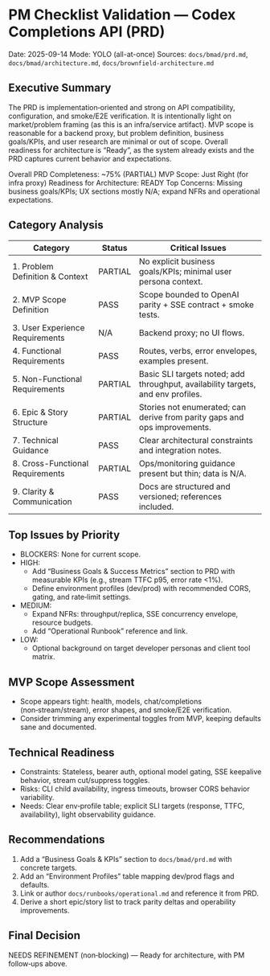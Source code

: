 # PM Checklist Validation — Codex Completions API (PRD)

Date: 2025-09-14
Mode: YOLO (all-at-once)
Sources: `docs/bmad/prd.md`, `docs/bmad/architecture.md`, `docs/brownfield-architecture.md`

## Executive Summary

The PRD is implementation‑oriented and strong on API compatibility, configuration, and smoke/E2E verification. It is intentionally light on market/problem framing (as this is an infra/service artifact). MVP scope is reasonable for a backend proxy, but problem definition, business goals/KPIs, and user research are minimal or out of scope. Overall readiness for architecture is “Ready”, as the system already exists and the PRD captures current behavior and expectations.

Overall PRD Completeness: ~75% (PARTIAL)
MVP Scope: Just Right (for infra proxy)
Readiness for Architecture: READY
Top Concerns: Missing business goals/KPIs; UX sections mostly N/A; expand NFRs and operational expectations.

## Category Analysis

| Category                         | Status  | Critical Issues |
| -------------------------------- | ------- | --------------- |
| 1. Problem Definition & Context  | PARTIAL | No explicit business goals/KPIs; minimal user persona context. |
| 2. MVP Scope Definition          | PASS    | Scope bounded to OpenAI parity + SSE contract + smoke tests. |
| 3. User Experience Requirements  | N/A     | Backend proxy; no UI flows. |
| 4. Functional Requirements       | PASS    | Routes, verbs, error envelopes, examples present. |
| 5. Non-Functional Requirements   | PARTIAL | Basic SLI targets noted; add throughput, availability targets, and env profiles. |
| 6. Epic & Story Structure        | PARTIAL | Stories not enumerated; can derive from parity gaps and ops improvements. |
| 7. Technical Guidance            | PASS    | Clear architectural constraints and integration notes. |
| 8. Cross-Functional Requirements | PARTIAL | Ops/monitoring guidance present but thin; data is N/A. |
| 9. Clarity & Communication       | PASS    | Docs are structured and versioned; references included. |

## Top Issues by Priority

- BLOCKERS: None for current scope.
- HIGH:
  - Add “Business Goals & Success Metrics” section to PRD with measurable KPIs (e.g., stream TTFC p95, error rate <1%).
  - Define environment profiles (dev/prod) with recommended CORS, gating, and rate‑limit settings.
- MEDIUM:
  - Expand NFRs: throughput/replica, SSE concurrency envelope, resource budgets.
  - Add “Operational Runbook” reference and link.
- LOW:
  - Optional background on target developer personas and client tool matrix.

## MVP Scope Assessment

- Scope appears tight: health, models, chat/completions (non‑stream/stream), error shapes, and smoke/E2E verification.
- Consider trimming any experimental toggles from MVP, keeping defaults sane and documented.

## Technical Readiness

- Constraints: Stateless, bearer auth, optional model gating, SSE keepalive behavior, stream cut/suppress toggles.
- Risks: CLI child availability, ingress timeouts, browser CORS behavior variability.
- Needs: Clear env‑profile table; explicit SLI targets (response, TTFC, availability), light observability guidance.

## Recommendations

1. Add a “Business Goals & KPIs” section to `docs/bmad/prd.md` with concrete targets.
2. Add an “Environment Profiles” table mapping dev/prod flags and defaults.
3. Link or author `docs/runbooks/operational.md` and reference it from PRD.
4. Derive a short epic/story list to track parity deltas and operability improvements.

## Final Decision

NEEDS REFINEMENT (non‑blocking) — Ready for architecture, with PM follow‑ups above.

